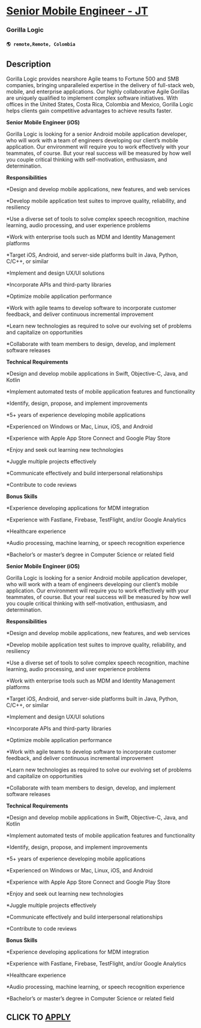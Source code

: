 # [Senior Mobile Engineer - JT](https://www.remotewlb.com/apply/senior-mobile-engineer-jt)  
### Gorilla Logic  
#### `🌎 remote,Remote, Colombia`  

## Description

Gorilla Logic provides nearshore Agile teams to Fortune 500 and SMB companies, bringing unparalleled expertise in the delivery of full-stack web, mobile, and enterprise applications. Our highly collaborative Agile Gorillas are uniquely qualified to implement complex software initiatives. With offices in the United States, Costa Rica, Colombia and Mexico, Gorilla Logic helps clients gain competitive advantages to achieve results faster.

  

 **Senior Mobile Engineer (iOS)**

  

Gorilla Logic is looking for a senior Android mobile application developer, who will work with a team of engineers developing our client’s mobile application. Our environment will require you to work effectively with your teammates, of course. But your real success will be measured by how well you couple critical thinking with self-motivation, enthusiasm, and determination.

  

 **Responsibilities**

  

*Design and develop mobile applications, new features, and web services

*Develop mobile application test suites to improve quality, reliability, and resiliency

*Use a diverse set of tools to solve complex speech recognition, machine learning, audio processing, and user experience problems

*Work with enterprise tools such as MDM and Identity Management platforms

*Target iOS, Android, and server-side platforms built in Java, Python, C/C++, or similar

*Implement and design UX/UI solutions

*Incorporate APIs and third-party libraries

*Optimize mobile application performance

*Work with agile teams to develop software to incorporate customer feedback, and deliver continuous incremental improvement

*Learn new technologies as required to solve our evolving set of problems and capitalize on opportunities

*Collaborate with team members to design, develop, and implement software releases

  

  

 **Technical Requirements**

  

*Design and develop mobile applications in Swift, Objective-C, Java, and Kotlin

*Implement automated tests of mobile application features and functionality

*Identify, design, propose, and implement improvements

*5+ years of experience developing mobile applications

*Experienced on Windows or Mac, Linux, iOS, and Android

*Experience with Apple App Store Connect and Google Play Store

*Enjoy and seek out learning new technologies

*Juggle multiple projects effectively

*Communicate effectively and build interpersonal relationships

*Contribute to code reviews

  

  

 **Bonus Skills**

  

*Experience developing applications for MDM integration

*Experience with Fastlane, Firebase, TestFlight, and/or Google Analytics

*Healthcare experience

*Audio processing, machine learning, or speech recognition experience

*Bachelor’s or master’s degree in Computer Science or related field

  

 **Senior Mobile Engineer (iOS)**

  

Gorilla Logic is looking for a senior Android mobile application developer, who will work with a team of engineers developing our client’s mobile application. Our environment will require you to work effectively with your teammates, of course. But your real success will be measured by how well you couple critical thinking with self-motivation, enthusiasm, and determination.

  

 **Responsibilities**

  

*Design and develop mobile applications, new features, and web services

*Develop mobile application test suites to improve quality, reliability, and resiliency

*Use a diverse set of tools to solve complex speech recognition, machine learning, audio processing, and user experience problems

*Work with enterprise tools such as MDM and Identity Management platforms

*Target iOS, Android, and server-side platforms built in Java, Python, C/C++, or similar

*Implement and design UX/UI solutions

*Incorporate APIs and third-party libraries

*Optimize mobile application performance

*Work with agile teams to develop software to incorporate customer feedback, and deliver continuous incremental improvement

*Learn new technologies as required to solve our evolving set of problems and capitalize on opportunities

*Collaborate with team members to design, develop, and implement software releases

  

  

 **Technical Requirements**

  

*Design and develop mobile applications in Swift, Objective-C, Java, and Kotlin

*Implement automated tests of mobile application features and functionality

*Identify, design, propose, and implement improvements

*5+ years of experience developing mobile applications

*Experienced on Windows or Mac, Linux, iOS, and Android

*Experience with Apple App Store Connect and Google Play Store

*Enjoy and seek out learning new technologies

*Juggle multiple projects effectively

*Communicate effectively and build interpersonal relationships

*Contribute to code reviews

  

  

 **Bonus Skills**

  

*Experience developing applications for MDM integration

*Experience with Fastlane, Firebase, TestFlight, and/or Google Analytics

*Healthcare experience

*Audio processing, machine learning, or speech recognition experience

*Bachelor’s or master’s degree in Computer Science or related field

  

  
## CLICK TO [APPLY](https://www.remotewlb.com/apply/senior-mobile-engineer-jt)


